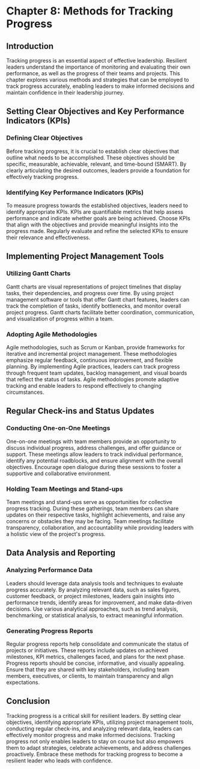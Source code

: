 Chapter 8: Methods for Tracking Progress
========================================

Introduction
------------

Tracking progress is an essential aspect of effective leadership. Resilient leaders understand the importance of monitoring and evaluating their own performance, as well as the progress of their teams and projects. This chapter explores various methods and strategies that can be employed to track progress accurately, enabling leaders to make informed decisions and maintain confidence in their leadership journey.

Setting Clear Objectives and Key Performance Indicators (KPIs)
--------------------------------------------------------------

### Defining Clear Objectives

Before tracking progress, it is crucial to establish clear objectives that outline what needs to be accomplished. These objectives should be specific, measurable, achievable, relevant, and time-bound (SMART). By clearly articulating the desired outcomes, leaders provide a foundation for effectively tracking progress.

### Identifying Key Performance Indicators (KPIs)

To measure progress towards the established objectives, leaders need to identify appropriate KPIs. KPIs are quantifiable metrics that help assess performance and indicate whether goals are being achieved. Choose KPIs that align with the objectives and provide meaningful insights into the progress made. Regularly evaluate and refine the selected KPIs to ensure their relevance and effectiveness.

Implementing Project Management Tools
-------------------------------------

### Utilizing Gantt Charts

Gantt charts are visual representations of project timelines that display tasks, their dependencies, and progress over time. By using project management software or tools that offer Gantt chart features, leaders can track the completion of tasks, identify bottlenecks, and monitor overall project progress. Gantt charts facilitate better coordination, communication, and visualization of progress within a team.

### Adopting Agile Methodologies

Agile methodologies, such as Scrum or Kanban, provide frameworks for iterative and incremental project management. These methodologies emphasize regular feedback, continuous improvement, and flexible planning. By implementing Agile practices, leaders can track progress through frequent team updates, backlog management, and visual boards that reflect the status of tasks. Agile methodologies promote adaptive tracking and enable leaders to respond effectively to changing circumstances.

Regular Check-ins and Status Updates
------------------------------------

### Conducting One-on-One Meetings

One-on-one meetings with team members provide an opportunity to discuss individual progress, address challenges, and offer guidance or support. These meetings allow leaders to track individual performance, identify any potential roadblocks, and ensure alignment with the overall objectives. Encourage open dialogue during these sessions to foster a supportive and collaborative environment.

### Holding Team Meetings and Stand-ups

Team meetings and stand-ups serve as opportunities for collective progress tracking. During these gatherings, team members can share updates on their respective tasks, highlight achievements, and raise any concerns or obstacles they may be facing. Team meetings facilitate transparency, collaboration, and accountability while providing leaders with a holistic view of the project's progress.

Data Analysis and Reporting
---------------------------

### Analyzing Performance Data

Leaders should leverage data analysis tools and techniques to evaluate progress accurately. By analyzing relevant data, such as sales figures, customer feedback, or project milestones, leaders gain insights into performance trends, identify areas for improvement, and make data-driven decisions. Use various analytical approaches, such as trend analysis, benchmarking, or statistical analysis, to extract meaningful information.

### Generating Progress Reports

Regular progress reports help consolidate and communicate the status of projects or initiatives. These reports include updates on achieved milestones, KPI metrics, challenges faced, and plans for the next phase. Progress reports should be concise, informative, and visually appealing. Ensure that they are shared with key stakeholders, including team members, executives, or clients, to maintain transparency and align expectations.

Conclusion
----------

Tracking progress is a critical skill for resilient leaders. By setting clear objectives, identifying appropriate KPIs, utilizing project management tools, conducting regular check-ins, and analyzing relevant data, leaders can effectively monitor progress and make informed decisions. Tracking progress not only enables leaders to stay on course but also empowers them to adapt strategies, celebrate achievements, and address challenges proactively. Embrace these methods for tracking progress to become a resilient leader who leads with confidence.
